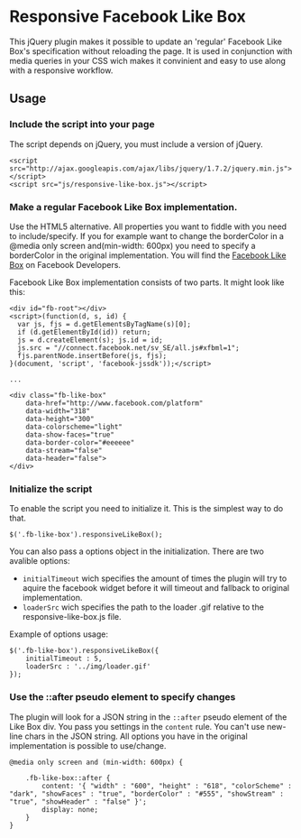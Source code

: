 # Responsive Facebook Like Box

This jQuery plugin makes it possible to update an 'regular' Facebook Like Box's specification without reloading the page. It is used in conjunction with media queries in your CSS wich makes it convinient and easy to use along with a responsive workflow.



## Usage


### Include the script into your page
The script depends on jQuery, you must include a version of jQuery.

	<script src="http://ajax.googleapis.com/ajax/libs/jquery/1.7.2/jquery.min.js"></script>
	<script src="js/responsive-like-box.js"></script>
	
	
### Make a regular Facebook Like Box implementation.
Use the HTML5 alternative. All properties you want to fiddle with you need to include/specify. If you for example want to change the borderColor in a @media only screen and(min-width: 600px) you need to specify a borderColor in the original implementation. You will find the [Facebook Like Box](http://developers.facebook.com/docs/reference/plugins/like-box/) on Facebook Developers.

Facebook Like Box implementation consists of two parts. It might look like this:

	<div id="fb-root"></div>
	<script>(function(d, s, id) {
	  var js, fjs = d.getElementsByTagName(s)[0];
	  if (d.getElementById(id)) return;
	  js = d.createElement(s); js.id = id;
	  js.src = "//connect.facebook.net/sv_SE/all.js#xfbml=1";
	  fjs.parentNode.insertBefore(js, fjs);
	}(document, 'script', 'facebook-jssdk'));</script>

	...
	
	<div class="fb-like-box" 
		data-href="http://www.facebook.com/platform" 
		data-width="318" 
		data-height="300" 
		data-colorscheme="light" 
		data-show-faces="true" 
		data-border-color="#eeeeee" 
		data-stream="false" 
		data-header="false">
	</div>


### Initialize the script
To enable the script you need to initialize it. This is the simplest way to do that.

	$('.fb-like-box').responsiveLikeBox();
	
You can also pass a options object in the initialization. There are two avalible options:

* `initialTimeout` wich specifies the amount of times the plugin will try to aquire the facebook widget before it will timeout and fallback to original implementation.
* `loaderSrc` wich specifies the path to the loader .gif relative to the responsive-like-box.js file.

Example of options usage:

	$('.fb-like-box').responsiveLikeBox({
		initialTimeout : 5,
		loaderSrc : '../img/loader.gif'
	});


### Use the ::after pseudo element to specify changes

The plugin will look for a JSON string in the `::after` pseudo element of the Like Box div. You pass you settings in the `content` rule. You can't use new-line chars in the JSON string. All options you have in the original implementation is possible to use/change.

	@media only screen and (min-width: 600px) {
		
		.fb-like-box::after {
			content: '{ "width" : "600", "height" : "618", "colorScheme" : "dark", "showFaces" : "true", "borderColor" : "#555", "showStream" : "true", "showHeader" : "false" }';
			display: none;
		}
	}